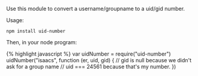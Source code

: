 Use this module to convert a username/groupname to a uid/gid number.

Usage:

```
npm install uid-number
```

Then, in your node program:

{% highlight javascript %}
var uidNumber = require("uid-number")
uidNumber("isaacs", function (er, uid, gid) {
  // gid is null because we didn't ask for a group name
  // uid === 24561 because that's my number.
})
```
